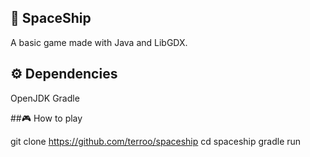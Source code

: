 ## 🚀 SpaceShip

A basic game made with Java and LibGDX.

## ⚙️ Dependencies

OpenJDK
Gradle

##🎮 How to play

git clone https://github.com/terroo/spaceship
cd spaceship
gradle run
